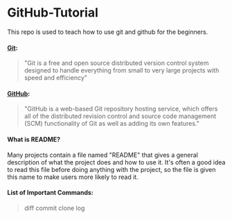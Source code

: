 # GitHub-Tutorial
This repo is used to teach how to use git and github for the beginners.

#### [Git](https://en.wikipedia.org/wiki/Git):
> "Git is a free and open source distributed version control system designed to handle everything from small to very large projects with speed and efficiency"

#### [GitHub](https://github.com/):
> "GitHub is a web-based Git repository hosting service, which offers all of the distributed revision control and source code management (SCM) functionality of Git as well as adding its own features."

#### What is README?
Many projects contain a file named "README" that gives a general description of what the project does and how to use it. It's often a good idea to read this file before doing anything with the project, so the file is given this name to make users more likely to read it.

#### List of Important Commands:
> diff
> commit
> clone
> log
